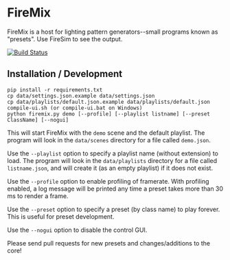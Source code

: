 FireMix
=======

FireMix is a host for lighting pattern generators--small programs known as "presets".  Use FireSim to see the output.

[![Build Status](https://travis-ci.org/cdawzrd/firemix.png)](https://travis-ci.org/cdawzrd/firemix)

Installation / Development
--------------------------

    pip install -r requirements.txt
    cp data/settings.json.example data/settings.json
    cp data/playlists/default.json.example data/playlists/default.json
    compile-ui.sh (or compile-ui.bat on Windows)
    python firemix.py demo [--profile] [--playlist listname] [--preset ClassName] [--nogui]

This will start FireMix with the `demo` scene and the default playlist.  The program will
look in the `data/scenes` directory for a file called `demo.json`.

Use the `--playlist` option to specify a playlist name (without extension) to load. The program
will look in the `data/playlists` directory for a file called `listname.json`, and will create
it (as an empty playlist) if it does not exist.

Use the `--profile` option to enable profiling of framerate.
With profiling enabled, a log message will be printed any time a preset takes
more than 30 ms to render a frame.

Use the `--preset` option to specify a preset (by class name) to play forever.
This is useful for preset development.

Use the `--nogui` option to disable the control GUI.

Please send pull requests for new presets and changes/additions to the core!
